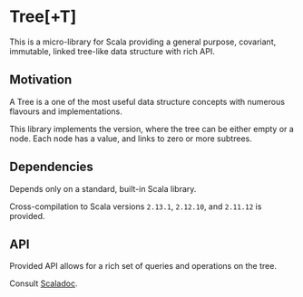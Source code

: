 Tree\[+T]
===

This is a micro-library for Scala providing 
a general purpose, covariant, immutable, linked tree-like data structure with rich API.

Motivation
---

A Tree is a one of the most useful data structure concepts 
with numerous flavours and implementations. 

This library implements the version, where the tree can be 
either empty or a node. Each node has a value, and links to zero or more subtrees.

Dependencies
---

Depends only on a standard, built-in Scala library.

Cross-compilation to Scala versions `2.13.1`, `2.12.10`, and `2.11.12` is provided.

API
---

Provided API allows for a rich set of queries and operations on the tree. 

Consult [Scaladoc](https://arturopala.github.io/scala-tree/latest/api/com/github/arturopala/tree/index.html).